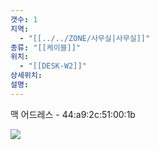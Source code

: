 ```yaml
---
갯수: 1
지역:
  - "[[../../ZONE/사무실|사무실]]"
종류: "[[케이블]]"
위치:
  - "[[DESK-W2]]"
상세위치: 
설명:
---
```

맥 어드레스 - 44:a9:2c:51:00:1b

![](http://192.168.50.22/devices/240822_IMG_0001.png)